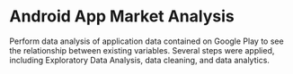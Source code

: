 # Android App Market Analysis

Perform data analysis of application data contained on Google Play to see the relationship between existing variables. Several steps were applied, including Exploratory Data Analysis, data cleaning, and data analytics.
